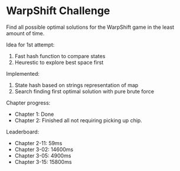 # WarpShift Challenge

Find all possible optimal solutions for the WarpShift game in the least amount of time.

Idea for 1st attempt:
1. Fast hash function to compare states
2. Heurestic to explore best space first

Implemented:
1. State hash based on strings representation of map
2. Search finding first optimal solution with pure brute force

Chapter progress:
- Chapter 1: Done
- Chapter 2: Finished all not requiring picking up chip.


Leaderboard:
- Chapter 2-11: 59ms
- Chapter 3-02: 14600ms
- Chapter 3-05: 4900ms
- Chapter 3-15: 15800ms
